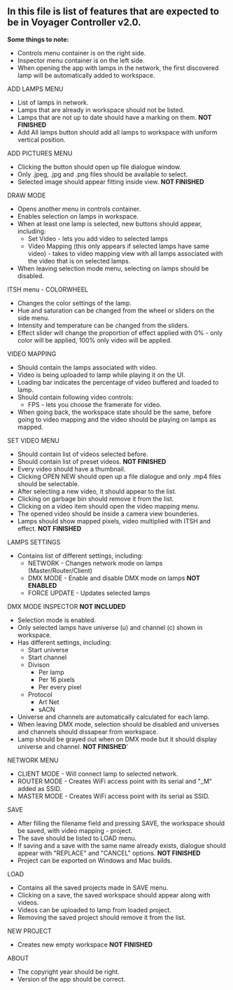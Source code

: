 ﻿## In this file is list of features that are expected to be in Voyager Controller v2.0.

**Some things to note:**
* Controls menu container is on the right side.
* Inspector menu container is on the left side.
* When opening the app with lamps in the network, the first discovered lamp will be automatically added to workspace.

ADD LAMPS MENU
* List of lamps in network.
* Lamps that are already in workspace should not be listed.
* Lamps that are not up to date should have a marking on them.                  **NOT FINISHED**
* Add All lamps button should add all lamps to workspace with uniform 
  vertical position.

ADD PICTURES MENU
* Clicking the button should open up file dialogue window.
* Only .jpeg, .jpg and .png files should be available to select.
* Selected image should appear fitting inside view.                             **NOT FINISHED**

DRAW MODE
* Opens another menu in controls container.
* Enables selection on lamps in workspace.
* When at least one lamp is selected, new buttons should appear, including:
  * Set Video - lets you add video to selected lamps
  * Video Mapping (this only appears if selected lamps have same video) - takes to video mapping view with all lamps associated with the video that is on selected lamps.
* When leaving selection mode menu, selecting on lamps should be disabled.

ITSH menu - COLORWHEEL
* Changes the color settings of the lamp.
* Hue and saturation can be changed from the wheel or sliders on the side menu.
* Intensity and temperature can be changed from the sliders.
* Effect slider will change the proportion of effect applied with 0% - only color will be applied, 100% only video will be applied. 
    
VIDEO MAPPING
* Should contain the lamps associated with video.
* Video is being uploaded to lamp while playing it on the UI.
* Loading bar indicates the percentage of video buffered and loaded to lamp.
* Should contain following video controls:
    * FPS - lets you choose the framerate for video.
* When going back, the workspace state should be the same, before going to
  video mapping and the video should be playing on lamps as mapped.

SET VIDEO MENU
* Should contain list of videos selected before.
* Should contain list of preset videos. **NOT FINISHED**
* Every video should have a thumbnail.
* Clicking OPEN NEW should open up a file dialogue and only .mp4 files
  should be selectable.
* After selecting a new video, it should appear to the list.
* Clicking on garbage bin should remove it from the list.
* Clicking on a video item should open the video mapping menu.
* The opened video should be inside a camera view bounderies.
* Lamps should show mapped pixels, video multiplied with ITSH and effect. **NOT FINISHED**

LAMPS SETTINGS
* Contains list of different settings, including:
    * NETWORK - Changes network mode on lamps (Master/Router/Client)                                                                   
    * DMX MODE - Enable and disable DMX mode on lamps **NOT ENABLED**
    * FORCE UPDATE - Updates selected lamps

DMX MODE INSPECTOR **NOT INCLUDED**
* Selection mode is enabled.
* Only selected lamps have universe (u) and channel (c) shown in workspace.
* Has different settings, including:
    * Start universe
    * Start channel
    * Divison
        * Per lamp
        * Per 16 pixels
        * Per every pixel
    * Protocol
        * Art Net
        * sACN
* Universe and channels are automatically calculated for each lamp.
* When leaving DMX mode, selection should be disabled and universes and
  channels should dissapear from workspace.
* Lamp should be grayed out when on DMX mode but it should display universe and channel. **NOT FINISHED**'

NETWORK MENU
* CLIENT MODE - Will connect lamp to selected network.
* ROUTER MODE - Creates WiFi access point with its serial and "_M" added as SSID.
* MASTER MODE - Creates WiFi access point with its serial as SSID.

SAVE
* After filling the filename field and pressing SAVE, the workspace should be
  saved, with video mapping - project.
* The save should be listed to LOAD menu.
* If saving and a save with the same name already exists, dialogue should
  appear with "REPLACE" and "CANCEL" options.                                   **NOT FINISHED**
* Project can be exported on Windows and Mac builds.

LOAD
* Contains all the saved projects made in SAVE menu.
* Clicking on a save, the saved workspace should appear along with videos.
* Videos can be uploaded to lamp from loaded project.
* Removing the saved project should remove it from the list.

NEW PROJECT
* Creates new empty workspace **NOT FINISHED**

ABOUT
* The copyright year should be right.
* Version of the app should be correct.

